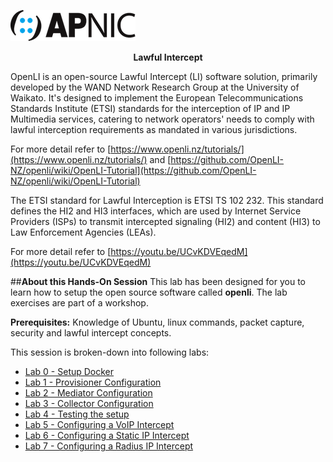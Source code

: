![](images/apnic_logo.png)

<center><b>Lawful Intercept</b></center>

OpenLI is an open-source Lawful Intercept (LI) software solution, primarily developed by the WAND Network Research Group at the University of Waikato. It's designed to implement the European Telecommunications Standards Institute (ETSI) standards for the interception of IP and IP Multimedia services, catering to network operators' needs to comply with lawful interception requirements as mandated in various jurisdictions.

For more detail refer to [https://www.openli.nz/tutorials/](https://www.openli.nz/tutorials/) and [https://github.com/OpenLI-NZ/openli/wiki/OpenLI-Tutorial](https://github.com/OpenLI-NZ/openli/wiki/OpenLI-Tutorial)

The ETSI standard for Lawful Interception is ETSI TS 102 232. This standard defines the HI2 and HI3 interfaces, which are used by Internet Service Providers (ISPs) to transmit intercepted signaling (HI2) and content (HI3) to Law Enforcement Agencies (LEAs).

For more detail refer to [https://youtu.be/UCvKDVEqedM](https://youtu.be/UCvKDVEqedM)

##**About this Hands-On Session**
This lab has been designed for you to learn how to setup the open source software called **openli**. The lab exercises are part of a workshop. 

<b>Prerequisites:</b> Knowledge of Ubuntu, linux commands, packet capture, security and lawful intercept concepts. 


This session is broken-down into following labs:

* [Lab 0 - Setup Docker](00_install_docker.md)
* [Lab 1 - Provisioner Configuration](01_Provisioner_Configuration.md)
* [Lab 2 - Mediator Configuration](02_Mediator_Configuration.md)
* [Lab 3 - Collector Configuration](03_Collector_Configuration.md)
* [Lab 4 - Testing the setup](04_Testing_the_Setup.md)
* [Lab 5 - Configuring a VoIP Intercept](05_Configuring_a_VoIP_Intercept.md)
* [Lab 6 - Configuring a Static IP Intercept](06_Configuring_a_Static_IP_Intercept.md)
* [Lab 7 - Configuring a Radius IP Intercept](07_Configuring_a_RADIUS_IP_Intercept.md)
